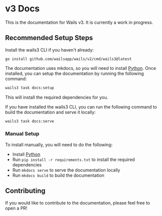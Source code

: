 # v3 Docs

This is the documentation for Wails v3. It is currently a work in progress.

## Recommended Setup Steps

Install the wails3 CLI if you haven't already:

```shell
go install github.com/wailsapp/wails/v2/cmd/wails3@latest
```

The documentation uses mkdocs, so you will need to install [Python](https://www.python.org/). Once installed, 
you can setup the documentation by running the following command:

```bash
wails3 task docs:setup
```

This will install the required dependencies for you. 

If you have installed the wails3 CLI, you can run the following command to build the documentation and serve it locally:

```bash
wails3 task docs:serve
```

### Manual Setup

To install manually, you will need to do the following:

  - Install [Python](https://www.python.org/)
  - Run `pip install -r requirements.txt` to install the required dependencies
  - Run `mkdocs serve` to serve the documentation locally
  - Run `mkdocs build` to build the documentation


## Contributing

If you would like to contribute to the documentation, please feel free to open a PR!

